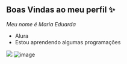 ## Boas Vindas ao meu perfil ✨

_Meu nome é Maria Eduarda_

- Alura
- Estou aprendendo algumas programações

![](![image](https://github.com/user-attachments/assets/42b4eb8d-57d2-461d-abf3-4c970e0d5966)
)
![image](https://github.com/user-attachments/assets/90871472-01c6-4a46-8630-65137b711be9)
